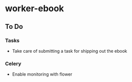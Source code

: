 # worker-ebook

## To Do

### Tasks

* Take care of submitting a task for shipping out the ebook

### Celery

* Enable monitoring with flower
